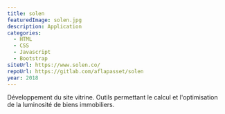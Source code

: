 ```yaml
---
title: solen
featuredImage: solen.jpg
description: Application
categories:
  - HTML
  - CSS
  - Javascript
  - Bootstrap
siteUrl: https://www.solen.co/
repoUrl: https://gitlab.com/aflapasset/solen
year: 2018
---
```

Développement du site vitrine. Outils permettant le calcul et l'optimisation de la luminosité de biens immobiliers.
